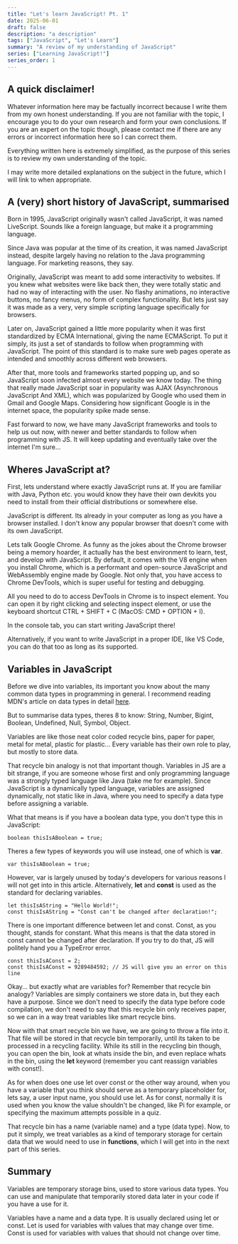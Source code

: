 ```yaml
---
title: "Let's learn JavaScript! Pt. 1"
date: 2025-06-01
draft: false
description: "a description"
tags: ["JavaScript", "Let's Learn"]
summary: "A review of my understanding of JavaScript"
series: ["Learning JavaScript!"]
series_order: 1
---
```


## A quick disclaimer!

Whatever information here may be factually incorrect because I write them from my own honest understanding. If you are not familiar with the topic, I encourage you to do your own research and form your own conclusions. If you are an expert on the topic though, please contact me if there are any errors or incorrect information here so I can correct them.

Everything written here is extremely simplified, as the purpose of this series is to review my own understanding of the topic.

I may write more detailed explanations on the subject in the future, which I will link to when appropriate.

## A (very) short history of JavaScript, summarised

Born in 1995, JavaScript originally wasn't called JavaScript, it was named LiveScript. Sounds like a foreign language, but make it a programming language.

Since Java was popular at the time of its creation, it was named JavaScript instead, despite largely having no relation to the Java programming language. For marketing reasons, they say.

Originally, JavaScript was meant to add some interactivity to websites. If you knew what websites were like back then, they were totally static and had no way of interacting with the user. No flashy animations, no interactive buttons, no fancy menus, no form of complex functionality. But lets just say it was made as a very, very simple scripting language specifically for browsers.

Later on, JavaScript gained a little more popularity when it was first standardized by ECMA International, giving the name ECMAScript. To put it simply, its just a set of standards to follow when programming with JavaScript. The point of this standard is to make sure web pages operate as intended and smoothly across different web browsers.

After that, more tools and frameworks started popping up, and so JavaScript soon infected almost every website we know today. The thing that really made JavaScript soar in popularity was AJAX (Asynchronous JavaScript And XML), which was popularized by Google who used them in Gmail and Google Maps. Considering how significant Google is in the internet space, the popularity spike made sense.

Fast forward to now, we have many JavaScript frameworks and tools to help us out now, with newer and better standards to follow when programming with JS. It will keep updating and eventually take over the internet I'm sure...

## Wheres JavaScript at?

First, lets understand where exactly JavaScript runs at. If you are familiar with Java, Python etc. you would know they have their own devkits you need to install from their official distributions or somewhere else.

JavaScript is different. Its already in your computer as long as you have a browser installed. I don't know any popular browser that doesn't come with its own JavaScript.

Lets talk Google Chrome. As funny as the jokes about the Chrome browser being a memory hoarder, it actually has the best environment to learn, test, and develop with JavaScript. By default, it comes with the V8 engine when you install Chrome, which is a performant and open-source JavaScript and WebAssembly engine made by Google. Not only that, you have access to Chrome DevTools, which is super useful for testing and debugging.

All you need to do to access DevTools in Chrome is to inspect element. You can open it by right clicking and selecting inspect element, or use the keyboard shortcut CTRL + SHIFT + C (MacOS: CMD + OPTION + I).

In the console tab, you can start writing JavaScript there!

Alternatively, if you want to write JavaScript in a proper IDE, like VS Code, you can do that too as long as its supported.

## Variables in JavaScript

Before we dive into variables, its important you know about the many common data types in programming in general. I recommend reading MDN's article on data types in detail [here](https://developer.mozilla.org/en-US/docs/Web/JavaScript/Guide/Data_structures).

But to summarise data types, theres 8 to know: String, Number, Bigint, Boolean, Undefined, Null, Symbol, Object.

Variables are like those neat color coded recycle bins, paper for paper, metal for metal, plastic for plastic... Every variable has their own role to play, but mostly to store data.

That recycle bin analogy is not that important though. Variables in JS are a bit strange, if you are someone whose first and only programming language was a strongly typed language like Java (take me for example). Since JavaScript is a dynamically typed language, variables are assigned dynamically, not static like in Java, where you need to specify a data type before assigning a variable.

What that means is if you have a boolean data type, you don't type this in JavaScript:

```
boolean thisIsABoolean = true;
```

Theres a few types of keywords you will use instead, one of which is **var**.

```
var thisIsABoolean = true;
```

However, var is largely unused by today's developers for various reasons I will not get into in this article. Alternatively, **let** and **const** is used as the standard for declaring variables.

```
let thisIsAString = "Hello World!";
const thisIsAString = "Const can't be changed after declaration!";
```

There is one important difference between let and const. Const, as you thought, stands for constant. What this means is that the data stored in const cannot be changed after declaration. If you try to do that, JS will politely hand you a TypeError error.

```
const thisIsAConst = 2;
const thisIsAConst = 9289484592; // JS will give you an error on this line
```

Okay... but exactly what are variables for? Remember that recycle bin analogy? Variables are simply containers we store data in, but they each have a purpose. Since we don't need to specify the data type before code compilation, we don't need to say that this recycle bin only receives paper, so we can in a way treat variables like smart recycle bins.

Now with that smart recycle bin we have, we are going to throw a file into it. That file will be stored in that recycle bin temporarily, until its taken to be processed in a recycling facility. While its still in the recycling bin though, you can open the bin, look at whats inside the bin, and even replace whats in the bin, using the **let** keyword (remember you cant reassign variables with const!).

As for when does one use let over const or the other way around, when you have a variable that you think should serve as a temporary placeholder for, lets say, a user input name, you should use let. As for const, normally it is used when you know the value shouldn't be changed, like Pi for example, or specifying the maximum attempts possible in a quiz.

That recycle bin has a name (variable name) and a type (data type). Now, to put it simply, we treat variables as a kind of temporary storage for certain data that we would need to use in **functions**, which I will get into in the next part of this series.

## Summary

Variables are temporary storage bins, used to store various data types. You can use and manipulate that temporarily stored data later in your code if you have a use for it.

Variables have a name and a data type. It is usually declared using let or const. Let is used for variables with values that may change over time. Const is used for variables with values that should not change over time.

